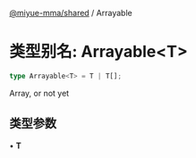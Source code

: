 [@miyue-mma/shared](../index.md) / Arrayable

# 类型别名: Arrayable\<T\>

```ts
type Arrayable<T> = T | T[];
```

Array, or not yet

## 类型参数

• **T**

